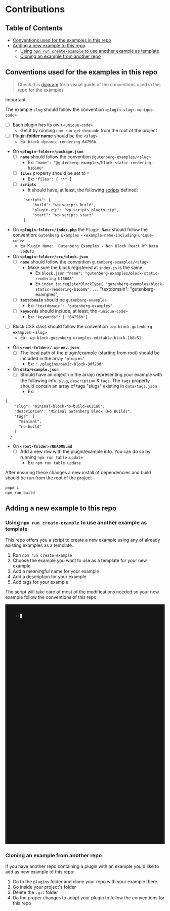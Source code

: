 # Contributions

## Table of Contents

- [Conventions used for the examples in this repo ](#conventions-used-for-the-examples-in-this-repo)
- [Adding a new example to this repo](#adding-a-new-example-to-this-repo)
  - [Using `npn run create-example` to use another example as template](#using-npm-run-create-example-to-use-another-example-as-template)
  - [Cloning an example from another repo](#cloning-an-example-from-another-repo)

## Conventions used for the examples in this repo

> Check this [diagram](https://excalidraw.com/#json=apQs7adCZz7h45IayXAA5,k_i_h_XO_sixg7m1ev-2EA) for a visual guide of the conventions used in this repo for the examples

> [!IMPORTANT]
> The example `slug` should follow the convention `<plugin-slug>-<unique-code>`

- [ ] Each plugin has its own `<unique-code>`
  - Get it by running `npm run get:hexcode` from the root of the project
- [ ] Plugin **folder name** should be the `<slug>`
  - Ex: `block-dynamic-rendering-64756b`
- On **`<plugin-folder>/package.json`**
  - [ ] **`name`** should follow the convention `@gutenberg-examples/<slug>`
    - Ex: `"name": "@gutenberg-examples/block-static-rendering-b16608"`
  - [ ] **`files`** property should be set to `*`
    - Ex: `"files": [ "*" ]`
  - [ ] **`scripts`**
    - It should have, at least, the following [scripts](https://developer.wordpress.org/block-editor/reference-guides/packages/packages-scripts/) defined:

```
        "scripts": {
            "build": "wp-scripts build",
            "plugin-zip": "wp-scripts plugin-zip",
            "start": "wp-scripts start"
        }
```

- On **`<plugin-folder>/index.php`** the `Plugin Name` should follow the convention: `Gutenberg Examples` - `<example-name-including-unique-code>`
  - Ex `Plugin Name:  Gutenberg Examples - Non Block React WP Data 56d6f3`
- On **`<plugin-folder>/src/block.json`**
  - [ ] **`name`** should follow the convention `gutenberg-examples/<slug>`
    - Make sure the block registered at `index.js` is the same
      - Ex `block.json`: `"name": "gutenberg-examples/block-static-rendering-b16608"`
      - Ex `index.js`: `registerBlockType( 'gutenberg-examples/block-static-rendering-b16608',...`
    "textdomain": "gutenberg-examples",
  - [ ] **`textdomain`** should be `gutenberg-examples`
    - Ex: `"textdomain": "gutenberg-examples"`
  - [ ] **`keywords`** should include, at least, the `<unique-code>`
    - Ex: `"keywords": [ "64756b"]`
- [ ] Block CSS class should follow the convention `.wp-block-gutenberg-examples-<slug>`
  - Ex: `.wp-block-gutenberg-examples-editable-block-1b8c51`
- On **`<root-folder>/.wp-env.json`**
  - [ ] The local path of the plugin/example (starting from root) should be included in the array `"plugins"`
    - Ex: `"./plugins/basic-block-3df23d"`
- On **`data/example.json`**
  - [ ] Should have an object (in the array) representing your example with the following info: `slug`, `description` & `tags`. The `tags` property should contain an array of tags "slugs" existing in `data/tags.json`
    - Ex:

```
{
    "slug": "minimal-block-no-build-e621a6",
    "description": "Minimal Gutenberg Block (No Build)",
    "tags": [
      "minimal",
      "no-build"
    ]
  }
```

- On **`<root-folder>/README.md`**
  - [ ] Add a new row with the plugin/example info. You can do so by running `npm run table:update`
    - Ex: `npm run table:update`

After ensuring these changes a new install of dependencies and build should be run from the root of the project

```
pnpm i
npm run build
```

## Adding a new example to this repo

### Using `npm run create-example` to use another example as template

This repo offers you a script to create a new example using any of already existing examples as a template.

1. Run `npm run create-example`
1. Choose the example you want to use as a template for your new example
1. Add a meaningful name for your example
1. Add a description for your example
1. Add tags for your example

The script will take care of most of the modifications needed so your new example follow the conventions of this repo.

<img src="./assets/cli/create-example.gif">

### Cloning an example from another repo

If you have another repo containing a plugin with an example you'd like to add as new example of this repo:

1. Go to the `plugins` folder and clone your repo with your example there
1. Go inside your project's folder
1. Delete the `.git` folder
1. Do the proper changes to adapt your plugin to follow the conventions for this repo
